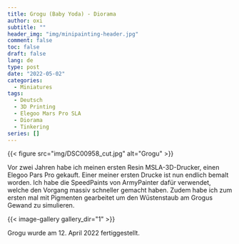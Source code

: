 ```yaml
---
title: Grogu (Baby Yoda) - Diorama
author: oxi
subtitle: ""
header_img: "img/minipainting-header.jpg"
comment: false
toc: false
draft: false
lang: de
type: post
date: "2022-05-02"
categories:
  - Miniatures
tags:
  - Deutsch
  - 3D Printing
  - Elegoo Mars Pro SLA
  - Diorama
  - Tinkering
series: []
---
```

{{< figure src="img/DSC00958_cut.jpg" alt="Grogu" >}}

Vor zwei Jahren habe ich meinen ersten Resin MSLA-3D-Drucker, einen Elegoo Pars Pro gekauft. Einer meiner ersten Drucke ist nun endlich bemalt worden. Ich habe die SpeedPaints von ArmyPainter dafür verwendet, welche den Vorgang massiv schneller gemacht haben. Zudem habe ich zum ersten mal mit Pigmenten gearbeitet um den Wüstenstaub am Grogus Gewand zu simulieren.

{{< image-gallery gallery_dir="1" >}}

Grogu wurde am 12. April 2022 fertiggestellt.
